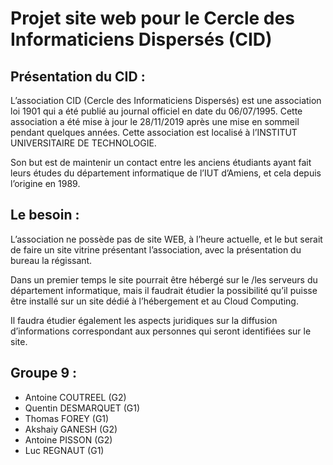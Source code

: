 # Projet site web pour le Cercle des Informaticiens Dispersés (CID)

## Présentation du CID :
L’association CID (Cercle des Informaticiens Dispersés) est une association loi 1901 qui a été publié au
journal officiel en date du 06/07/1995. Cette association a été mise à jour le 28/11/2019 après une
mise en sommeil pendant quelques années. Cette association est localisé à l’INSTITUT UNIVERSITAIRE
DE TECHNOLOGIE.

Son but est de maintenir un contact entre les anciens étudiants ayant fait leurs études du département
informatique de l’IUT d’Amiens, et cela depuis l’origine en 1989.

## Le besoin : 
L’association ne possède pas de site WEB, à l’heure actuelle, et le but serait de faire un site vitrine
présentant l’association, avec la présentation du bureau la régissant.

Dans un premier temps le site pourrait être hébergé sur le /les serveurs du département informatique,
mais il faudrait étudier la possibilité qu’il puisse être installé sur un site dédié à l’hébergement et au
Cloud Computing.

Il faudra étudier également les aspects juridiques sur la diffusion d’informations correspondant aux
personnes qui seront identifiées sur le site.

## Groupe 9 :
* Antoine COUTREEL (G2) 
* Quentin DESMARQUET (G1)
* Thomas FOREY (G1)
* Akshaiy GANESH (G2)
* Antoine PISSON (G2) 
* Luc REGNAUT (G1) 
